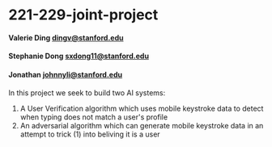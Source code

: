 221-229-joint-project
========================
#### **Valerie Ding**			dingv@stanford.edu
#### **Stephanie Dong**			sxdong11@stanford.edu
#### **Jonathan** 				johnnyli@stanford.edu

In this project we seek to build two AI systems:
1. A User Verification algorithm which uses mobile keystroke data to detect when typing does not match a user's profile
2. An adversarial algorithm which can generate mobile keystroke data in an attempt to trick (1) into beliving it is a user

